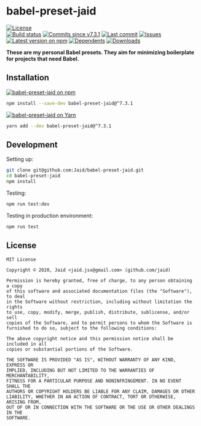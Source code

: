# babel-preset-jaid


<a href="https://raw.githubusercontent.com/Jaid/babel-preset-jaid/master/license.txt"><img src="https://img.shields.io/github/license/Jaid/babel-preset-jaid?style=flat-square" alt="License"/></a>  
<a href="https://actions-badge.atrox.dev/Jaid/babel-preset-jaid/goto"><img src="https://img.shields.io/endpoint.svg?style=flat-square&url=https%3A%2F%2Factions-badge.atrox.dev%2FJaid%2Fbabel-preset-jaid%2Fbadge" alt="Build status"/></a> <a href="https://github.com/Jaid/babel-preset-jaid/commits"><img src="https://img.shields.io/github/commits-since/Jaid/babel-preset-jaid/v7.3.1?style=flat-square&logo=github" alt="Commits since v7.3.1"/></a> <a href="https://github.com/Jaid/babel-preset-jaid/commits"><img src="https://img.shields.io/github/last-commit/Jaid/babel-preset-jaid?style=flat-square&logo=github" alt="Last commit"/></a> <a href="https://github.com/Jaid/babel-preset-jaid/issues"><img src="https://img.shields.io/github/issues/Jaid/babel-preset-jaid?style=flat-square&logo=github" alt="Issues"/></a>  
<a href="https://npmjs.com/package/babel-preset-jaid"><img src="https://img.shields.io/npm/v/babel-preset-jaid?style=flat-square&logo=npm&label=latest%20version" alt="Latest version on npm"/></a> <a href="https://github.com/Jaid/babel-preset-jaid/network/dependents"><img src="https://img.shields.io/librariesio/dependents/npm/babel-preset-jaid?style=flat-square&logo=npm" alt="Dependents"/></a> <a href="https://npmjs.com/package/babel-preset-jaid"><img src="https://img.shields.io/npm/dm/babel-preset-jaid?style=flat-square&logo=npm" alt="Downloads"/></a>

**These are my personal Babel presets. They aim for minimizing boilerplate for projects that need Babel.**















## Installation
<a href="https://npmjs.com/package/babel-preset-jaid"><img src="https://img.shields.io/badge/npm-babel--preset--jaid-C23039?style=flat-square&logo=npm" alt="babel-preset-jaid on npm"/></a>
```bash
npm install --save-dev babel-preset-jaid@^7.3.1
```
<a href="https://yarnpkg.com/package/babel-preset-jaid"><img src="https://img.shields.io/badge/Yarn-babel--preset--jaid-2F8CB7?style=flat-square&logo=yarn&logoColor=white" alt="babel-preset-jaid on Yarn"/></a>
```bash
yarn add --dev babel-preset-jaid@^7.3.1
```








## Development



Setting up:
```bash
git clone git@github.com:Jaid/babel-preset-jaid.git
cd babel-preset-jaid
npm install
```
Testing:
```bash
npm run test:dev
```
Testing in production environment:
```bash
npm run test
```


## License
```text
MIT License

Copyright © 2020, Jaid <jaid.jsx@gmail.com> (github.com/jaid)

Permission is hereby granted, free of charge, to any person obtaining a copy
of this software and associated documentation files (the "Software"), to deal
in the Software without restriction, including without limitation the rights
to use, copy, modify, merge, publish, distribute, sublicense, and/or sell
copies of the Software, and to permit persons to whom the Software is
furnished to do so, subject to the following conditions:

The above copyright notice and this permission notice shall be included in all
copies or substantial portions of the Software.

THE SOFTWARE IS PROVIDED "AS IS", WITHOUT WARRANTY OF ANY KIND, EXPRESS OR
IMPLIED, INCLUDING BUT NOT LIMITED TO THE WARRANTIES OF MERCHANTABILITY,
FITNESS FOR A PARTICULAR PURPOSE AND NONINFRINGEMENT. IN NO EVENT SHALL THE
AUTHORS OR COPYRIGHT HOLDERS BE LIABLE FOR ANY CLAIM, DAMAGES OR OTHER
LIABILITY, WHETHER IN AN ACTION OF CONTRACT, TORT OR OTHERWISE, ARISING FROM,
OUT OF OR IN CONNECTION WITH THE SOFTWARE OR THE USE OR OTHER DEALINGS IN THE
SOFTWARE.
```
